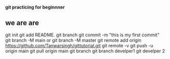 #### git practicing for beginnner
## we are are 

git init
git add README.
git branch
git  commit -m "this is my first commit"
git branch -M main 
or git branch -M master
git remote add origin https://github.com/Tanwarsingh/gittutorial.git
git remote -v
git push -u origin main
git pull origin main
git branch 
git branch develper1
git develper 2
